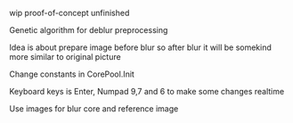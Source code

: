 wip proof-of-concept unfinished

Genetic algorithm for deblur preprocessing

Idea is about prepare image before blur so after blur it will be somekind more similar to original picture

Change constants in CorePool.Init

Keyboard keys is Enter, Numpad 9,7 and 6 to make some changes realtime

Use images for blur core and reference image

